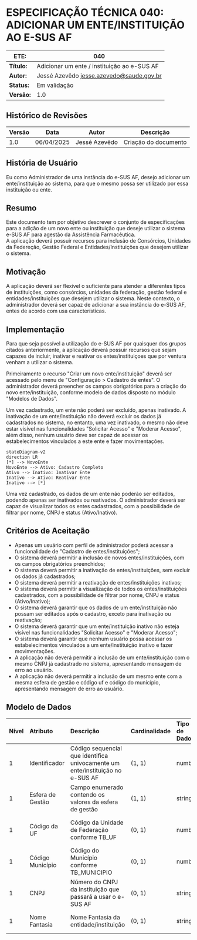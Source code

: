 # ESPECIFICAÇÃO TÉCNICA 040: ADICIONAR UM ENTE/INSTITUIÇÃO AO E-SUS AF

| **ETE:**     | 040                                         |
|--------------|---------------------------------------------|
| **Título:**  | Adicionar um ente / instituição ao e-SUS AF |
| **Autor:**   | Jessé Azevêdo <jesse.azevedo@saude.gov.br>  |
| **Status:**  | Em validação                                |
| **Versão:**  | 1.0                                         |

## Histórico de Revisões

| **Versão** | **Data**   | **Autor**     | **Descrição**        |
|------------|------------|---------------|----------------------|
| 1.0        | 06/04/2025 | Jessé Azevêdo | Criação do documento |

## História de Usuário

Eu como Administrador de uma instância do e-SUS AF, desejo adicionar um ente/instituição ao sistema, para que o mesmo possa ser utilizado por essa instituição ou ente.

## Resumo

Este documento tem por objetivo descrever o conjunto de especificações para a adição de um novo ente ou instituição que deseje utilizar o sistema e-SUS AF para agestão da Assistência Farmacêutica.  
A aplicação deverá possuir recursos para inclusão de Consórcios, Unidades da Federeção, Gestão Federal e Entidades/Instituições que desejem utilizar o sistema.  

## Motivação

A aplicação deverá ser flexível o suficiente para atender a diferentes tipos de instituições, como consórcios, unidades da federação, gestão federal e entidades/instituições que desejem utilizar o sistema. Neste contexto, o administrador deverá ser capaz de adicionar a sua instância do e-SUS AF, entes de acordo com usa características.

## Implementação

Para que seja possível a utilização do e-SUS AF por quaisquer dos grupos citados anteriormente, a aplicação deverá possuir recursos que sejam capazes de incluir, inativar e reativar os entes/instituiçoes que por ventura venham a utilizar o sistema.

Primeiramente o recurso "Criar um novo ente/instituição" deverá ser acessado pelo menu de "Configuração > Cadastro de entes". O administrador deverá preencher os campos obrigatórios para a criação do novo ente/instituição, conforme modelo de dados disposto no módulo "Modelos de Dados".

Um vez cadastrado, um ente não poderá ser excluído, apenas inativado. A inativação de um ente/instituição não deverá excluir os dados já cadastrados no sistema, no entanto, uma vez inativado, o mesmo não deve estar visível nas funcionalidades "Solicitar Acesso" e "Moderar Acesso", além disso, nenhum usuário deve ser capaz de acessar os estabelecimentos vinculados a este ente e fazer movimentações.

```mermaid
stateDiagram-v2
direction LR
[*] --> NovoEnte
NovoEnte --> Ativo: Cadastro Completo
Ativo --> Inativo: Inativar Ente
Inativo --> Ativo: Reativar Ente
Inativo --> [*]
```

Uma vez cadastrado, os dados de um ente não poderão ser editados, podendo apenas ser inativados ou reativados. O administrador deverá ser capaz de visualizar todos os entes cadastrados, com a possibilidade de filtrar por nome, CNPJ e status (Ativo/Inativo).

## Critérios de Aceitação

- Apenas um usuário com perfil de administrador poderá acessar a funcionalidade de "Cadastro de entes/instituições";
- O sistema deverá permitir a inclusão de novos entes/instituições, com os campos obrigatórios preenchidos;
- O sistema deverá permitir a inativação de entes/instituições, sem excluir os dados já cadastrados;
- O sistema deverá permitir a reativação de entes/instituições inativos;
- O sistema deverá permitir a visualização de todos os entes/instituições cadastrados, com a possibilidade de filtrar por nome, CNPJ e status (Ativo/Inativo);
- O sistema deverá garantir que os dados de um ente/instituição não possam ser editados após o cadastro, exceto para inativação ou reativação;
- O sistema deverá garantir que um ente/instituição inativo não esteja visível nas funcionalidades "Solicitar Acesso" e "Moderar Acesso";
- O sistema deverá garantir que nenhum usuário possa acessar os estabelecimentos vinculados a um ente/instituição inativo e fazer movimentações.
- A aplicação não deverá permitir a inclusão de um ente/instituição com o mesmo CNPJ já cadastrado no sistema, apresentando mensagem de erro ao usuário.
- A aplicação não deverá permitir a inclusão de um mesmo ente com a mesma esfera de gestão e código uf e código do município, apresentando mensagem de erro ao usuário.

## Modelo de Dados

| Nível | Atributo          | Descrição                                                                     | Cardinalidade | Tipo de Dado | Tamanho | Formato / Observação                                                  |
|:------|:------------------|:------------------------------------------------------------------------------|:--------------|:-------------|:--------|:----------------------------------------------------------------------|
| 1     | Identificador     | Código sequencial que identifica univocamente um ente/instituição no e-SUS AF | (1, 1)        | number       | -       | -                                                                     |
| 1     | Esfera de Gestão  | Campo enumerado contendo os valores da esfera de gestão                       | (1, 1)        | string       | 100     | M - Municipal, E - Estadual, F - Federal e I - Entidade / Instituição |
| 1     | Código da UF      | Código da Unidade de Federação conforme TB_UF                                 | (0, 1)        | number       | -       | Código da Unidade da Federação (Obrigatório Para Esfera E / M)        |
| 1     | Código Município  | Código do Município conforme TB_MUNICIPIO                                     | (0, 1)        | number       | -       | Código do município (Obrigatório Para Esfera M)                       |
| 1     | CNPJ              | Número do CNPJ da instituição que passará a usar o e-SUS AF                   | (0, 1)        | string       | 14      | Deve ser obrigatório para Entidades/Instituições                      |
| 1     | Nome Fantasia     | Nome Fantasia da entidade/instituição                                         | (0, 1)        | string       | 120     | Deve ser obrigatório para Entidades/Instituições                      |
